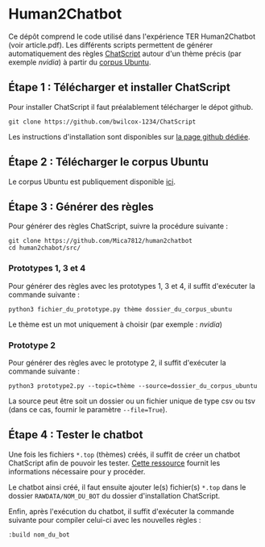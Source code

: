 # Human2Chatbot

Ce dépôt comprend le code utilisé dans l'expérience TER Human2Chatbot (voir article.pdf). Les différents scripts permettent de générer automatiquement des règles [ChatScript](https://github.com/bwilcox-1234/ChatScript) autour d'un thème précis (par exemple *nvidia*) à partir du [corpus Ubuntu](http://dataset.cs.mcgill.ca/ubuntu-corpus-1.0/).

## Étape 1 : Télécharger et installer ChatScript

Pour installer ChatScript il faut préalablement télécharger le dépot github.

```
git clone https://github.com/bwilcox-1234/ChatScript
```

Les instructions d'installation sont disponibles sur [la page github dédiée](https://github.com/bwilcox-1234/ChatScript/blob/master/WIKI/Installing-and-Updating-ChatScript.md).

## Étape 2 : Télécharger le corpus Ubuntu

Le corpus Ubuntu est publiquement disponible [ici](http://dataset.cs.mcgill.ca/ubuntu-corpus-1.0/).

## Étape 3 : Générer des règles

Pour générer des règles ChatScript, suivre la procédure suivante :

```
git clone https://github.com/Mica7812/human2chatbot
cd human2chabot/src/
```

### Prototypes 1, 3 et 4

Pour générer des règles avec les prototypes 1, 3 et 4, il suffit d'exécuter la commande suivante :

```
python3 fichier_du_prototype.py thème dossier_du_corpus_ubuntu
```

Le thème est un mot uniquement à choisir (par exemple : *nvidia*)

### Prototype 2

Pour générer des règles avec le prototype 2, il suffit d'exécuter la commande suivante :

```
python3 prototype2.py --topic=thème --source=dossier_du_corpus_ubuntu
```

La source peut être soit un dossier ou un fichier unique de type csv ou tsv (dans ce cas, fournir le paramètre `--file=True`).


## Étape 4 : Tester le chatbot

Une fois les fichiers `*.top` (thèmes) créés, il suffit de créer un chatbot ChatScript afin de pouvoir les tester. [Cette ressource](https://medium.freecodecamp.org/chatscript-for-beginners-chatbots-developers-c58bb591da8) fournit les informations nécessaire pour y procéder.

Le chatbot ainsi créé, il faut ensuite ajouter le(s) fichier(s) `*.top` dans le dossier `RAWDATA/NOM_DU_BOT` du dossier d'installation ChatScript.

Enfin, après l'exécution du chatbot, il suffit d'exécuter la commande suivante pour compiler celui-ci avec les nouvelles règles :

```
:build nom_du_bot
```
